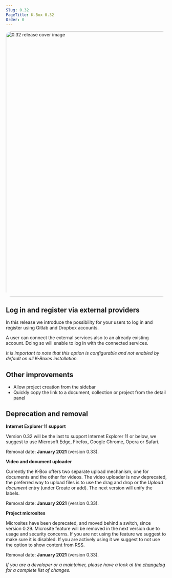```yaml
---
Slug: 0.32
PageTitle: K-Box 0.32
Order: 0
---
```


<img src="./assets/0-32-cover.png" width="828" heigh="398" alt="0.32 release cover image" style="border-radius:16px">

## Log in and register via external providers 

In this release we introduce the possibility for your users to log in and register
using Gitlab and Dropbox accounts. 

A user can connect the external services also to an already existing account.
Doing so will enable to log in with the connected services.

_It is important to note that this option is configurable and not enabled by default on all K-Boxes installation._

## Other improvements

- Allow project creation from the sidebar
- Quickly copy the link to a document, collection or project from the detail panel


## Deprecation and removal

**Internet Explorer 11 support**

Version 0.32 will be the last to support Internet Explorer 11 or below, 
we suggest to use Microsoft Edge, Firefox, Google Chrome, Opera or Safari. 

Removal date: **January 2021** (version 0.33).

**Video and document uploader**

Currently the K-Box offers two separate upload mechanism, one for documents
and the other for videos. The video uploader is now deprecated, the
preferred way to upload files is to use the drag and drop or the 
_Upload document_ entry (under Create or add). The next version
will unify the labels.

Removal date: **January 2021** (version 0.33).


**Project microsites**

Microsites have been deprecated, and moved behind a switch, since version 0.29.
Microsite feature will be removed in the next version due to usage and
security concerns. If you are not using the feature we suggest to make 
sure it is disabled. If you are actively using it we suggest to not
use the option to show content from RSS.

Removal date: **January 2021** (version 0.33).

_If you are a developer or a maintainer, please have a look at the [changelog](../../changelog.md) for a complete list of changes._
